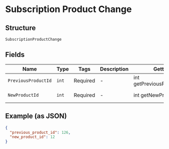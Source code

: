 
# Subscription Product Change

## Structure

`SubscriptionProductChange`

## Fields

| Name | Type | Tags | Description | Getter | Setter |
|  --- | --- | --- | --- | --- | --- |
| `PreviousProductId` | `int` | Required | - | int getPreviousProductId() | setPreviousProductId(int previousProductId) |
| `NewProductId` | `int` | Required | - | int getNewProductId() | setNewProductId(int newProductId) |

## Example (as JSON)

```json
{
  "previous_product_id": 126,
  "new_product_id": 12
}
```

